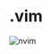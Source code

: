 # .vim

![nvim](https://gist.githubusercontent.com/alexisquintero/a246066a7fdc3f938f5b72fd6653ebe4/raw/3d7049a21df2e6f0c35a6bb41b2075882021195b/vim.png)
